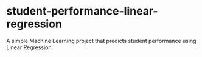 # student-performance-linear-regression
A simple Machine Learning project that predicts student performance using Linear Regression.

